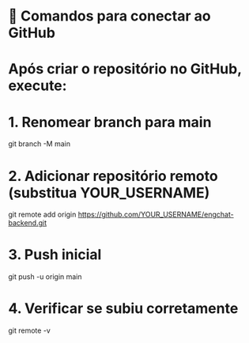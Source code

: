 # 🚀 Comandos para conectar ao GitHub

# Após criar o repositório no GitHub, execute:

# 1. Renomear branch para main
git branch -M main

# 2. Adicionar repositório remoto (substitua YOUR_USERNAME)
git remote add origin https://github.com/YOUR_USERNAME/engchat-backend.git

# 3. Push inicial
git push -u origin main

# 4. Verificar se subiu corretamente
git remote -v
